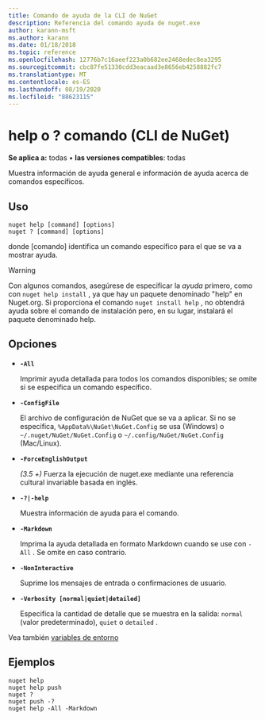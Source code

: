 ```yaml
---
title: Comando de ayuda de la CLI de NuGet
description: Referencia del comando ayuda de nuget.exe
author: karann-msft
ms.author: karann
ms.date: 01/18/2018
ms.topic: reference
ms.openlocfilehash: 12776b7c16aeef223a0b682ee2468edec8ea3295
ms.sourcegitcommit: cbc87fe51330cdd3eacaad3e8656eb4258882fc7
ms.translationtype: MT
ms.contentlocale: es-ES
ms.lasthandoff: 08/19/2020
ms.locfileid: "88623115"
---
```

# <a name="help-or--command-nuget-cli"></a>help o ? comando (CLI de NuGet)

**Se aplica a:** todas &bullet; **las versiones compatibles**: todas

Muestra información de ayuda general e información de ayuda acerca de comandos específicos.

## <a name="usage"></a>Uso

```cli
nuget help [command] [options]
nuget ? [command] [options]
```

donde [comando] identifica un comando específico para el que se va a mostrar ayuda.

> [!Warning]
> Con algunos comandos, asegúrese de especificar la *ayuda* primero, como con `nuget help install` , ya que hay un paquete denominado "help" en Nuget.org. Si proporciona el comando `nuget install help` , no obtendrá ayuda sobre el comando de instalación pero, en su lugar, instalará el paquete denominado help.

## <a name="options"></a>Opciones

- **`-All`**

  Imprimir ayuda detallada para todos los comandos disponibles; se omite si se especifica un comando específico.

- **`-ConfigFile`**

  El archivo de configuración de NuGet que se va a aplicar. Si no se especifica, `%AppData%\NuGet\NuGet.Config` se usa (Windows) o `~/.nuget/NuGet/NuGet.Config` o `~/.config/NuGet/NuGet.Config` (Mac/Linux).

- **`-ForceEnglishOutput`**

  *(3.5 +)* Fuerza la ejecución de nuget.exe mediante una referencia cultural invariable basada en inglés.

- **`-?|-help`**

  Muestra información de ayuda para el comando.

- **`-Markdown`**

  Imprima la ayuda detallada en formato Markdown cuando se use con `-All` . Se omite en caso contrario.

- **`-NonInteractive`**

  Suprime los mensajes de entrada o confirmaciones de usuario.

- **`-Verbosity [normal|quiet|detailed]`**

  Especifica la cantidad de detalle que se muestra en la salida: `normal` (valor predeterminado), `quiet` o `detailed` .

Vea también [variables de entorno](cli-ref-environment-variables.md)

## <a name="examples"></a>Ejemplos

```cli
nuget help
nuget help push
nuget ?
nuget push -?
nuget help -All -Markdown
```

